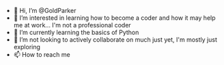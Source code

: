- 👋 Hi, I’m @GoldParker
- 👀 I’m interested in learning how to become a coder and how it may help me at work... I'm not a professional coder
- 🌱 I’m currently learning the basics of Python
- 💞️ I’m not looking to actively collaborate on much just yet, I'm mostly just exploring
- 📫 How to reach me 

<!---
GoldParker/GoldParker is a ✨ special ✨ repository because its `README.md` (this file) appears on your GitHub profile.
You can click the Preview link to take a look at your changes.
--->
